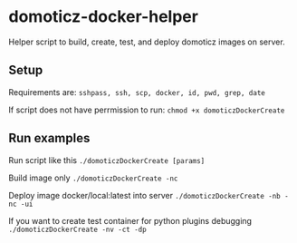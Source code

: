 # domoticz-docker-helper
Helper script to build, create, test, and deploy domoticz images on server.

## Setup
Requirements are: `sshpass, ssh, scp, docker, id, pwd, grep, date`

If script does not have perrmission to run: `chmod +x domoticzDockerCreate`

## Run examples
Run script like this `./domoticzDockerCreate [params]`

Build image only `./domoticzDockerCreate -nc`

Deploy image docker/local:latest into server `./domoticzDockerCreate -nb -nc -ui`

If you want to create test container for python plugins debugging `./domoticzDockerCreate -nv -ct -dp`

